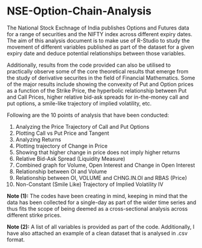 # NSE-Option-Chain-Analysis
The National Stock Exchnage of India publishes Options and Futures data for a range of securities and the NIFTY index across different expiry dates. 
The aim of this analysis document is to make use of R-Studio to study the movement of different variables published as part of the dataset for a given expiry date
and deduce potential relationships between those variables. 

Additionally, results from the code provided can also be utilised to practically observe some of the core theoretical results that emerge from the study of derivative 
securites in the field of Financial Mathematics. Some of the major results include showing the convexity of Put and Option prices as a function of the Strike Price, 
the hyperbolic relationship between Put and Call Prices, higher relative bid-ask spreads for in-the-money call and put options, a smile-like trajectory of 
implied volatility, etc. 

Following are the 10 points of analysis that have been conducted:

  1. Analyzing the Price Trajectory of Call and Put Options
  2. Plotting Call vs Put Price and Tangent
  3. Analyzing Returns 
  4. Plotting trajectory of Change in Price
  5. Showing that higher change in price does not imply higher returns
  6. Relative Bid-Ask Spread (Liquidity Measure)
  7. Combined graph for Volume, Open Interest and Change in Open Interest
  8. Relationship between OI and Volume
  9. Relationship between OI, VOLUME and CHNG.IN.OI and RBAS (Price)
  10. Non-Constant (Smile Like) Trajectory of Implied Volatility IV


**Note (1):** The codes have been creating in mind, keeping in mind that the data has been collected for a single-day as part of the wider time series and thus fits 
the scope of being deemed as a cross-sectional analysis across different stirke prices.

**Note (2):** A list of all variables is provided as part of the code. Additionally, I have also attached an example of a clean dataset that is analysed in .csv format.  
